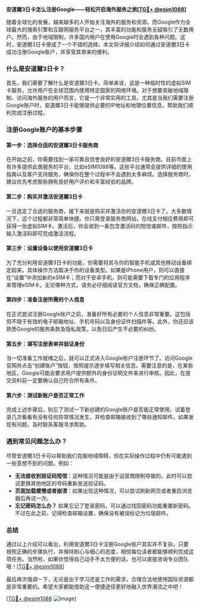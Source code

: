 **安道爾3日卡怎么注册Google——轻松开启海外服务之旅[[TG💪+ @esim1088](https://t.me/s/esim1088)]**

随着全球化的发展，越来越多的人开始关注海外的服务和资源。而Google作为全球最大的搜索引擎和互联网服务平台之一，其丰富的功能和服务无疑吸引了无数用户。然而，由于地域限制，许多国内用户在使用Google时会遇到各种问题。这时，安道爾3日卡便成了一个不错的选择。本文将详细介绍如何通过安道爾3日卡成功注册Google账户，并享受其带来的便利。

### 什么是安道爾3日卡？

首先，我们需要了解什么是安道爾3日卡。简单来说，这是一种临时性的虚拟SIM卡服务，允许用户在全球范围内使用特定国家的网络环境。对于想要突破地域限制、访问海外服务的用户而言，它是一个非常实用的工具。尤其是当我们需要注册Google账户时，安道爾3日卡能够提供必要的IP地址和地理位置信息，帮助我们顺利完成注册过程。

### 注册Google账户的基本步骤

#### 第一步：选择合适的安道爾3日卡服务商
在开始之前，你需要找到一家可靠且信誉良好的安道爾3日卡服务商。目前市面上有许多提供此类服务的平台，比如eSIM1088等。这些平台通常会提供详细的使用指南以及客户支持服务，确保你在整个过程中不会遇到太多麻烦。选择服务商时，建议优先考虑那些拥有良好用户评价和丰富经验的品牌。

#### 第二步：购买并激活安道爾3日卡
一旦选定了合适的服务商，接下来就是购买并激活你的安道爾3日卡了。大多数情况下，这个过程都非常简单快捷。你只需登录服务商网站，在线支付相应费用即可获得一张虚拟SIM卡。激活后，你会收到一条包含激活码的短信或邮件，按照指示输入激活码即可完成激活流程。

#### 第三步：设置设备以使用安道爾3日卡
为了充分利用安道爾3日卡的功能，你需要将其与你的智能手机或其他移动设备绑定起来。具体操作方法取决于你的设备类型。如果是iPhone用户，则可以直接在“设置”中添加新的eSIM卡；而对于安卓手机，则可能需要下载专门的应用程序来管理eSIM卡。无论哪种方式，请务必仔细阅读官方文档，确保正确配置。

#### 第四步：准备注册所需的个人信息
在正式尝试注册Google账户之前，准备好所有必要的个人信息非常重要。这包括但不限于有效的电子邮箱地址、手机号码以及身份证件扫描件等。此外，你还应该熟悉Google的服务条款及隐私政策，以免日后产生不必要的纠纷。

#### 第五步：填写注册表单并验证身份
当一切准备工作就绪之后，就可以正式进入Google账户注册环节了。访问Google官网并点击“创建账户”按钮，按照提示逐步填写相关信息。需要注意的是，在某些地区，Google可能会要求用户提供额外的身份证明文件来进行审核。因此，在提交资料前一定要确认自己符合所有条件。

#### 第六步：测试新账户是否正常工作
完成上述步骤后，别忘了测试一下新创建的Google账户是否能正常使用。试着登录几次看看有没有任何异常情况发生，并检查邮箱接收到了哪些通知邮件。如果发现有问题，及时联系客服寻求帮助。

### 遇到常见问题怎么办？

尽管安道爾3日卡可以帮助我们克服地域障碍，但在实际操作过程中仍有可能遇到一些意想不到的问题。例如：

- **无法接收到验证码短信**：这种情况可能是由于运营商限制导致的。此时可以尝试更换其他地区的号码重新发送验证码。
- **页面加载缓慢或者崩溃**：如果出现这种情况，可以尝试刷新网页或者重启浏览器后再试一次。
- **忘记密码怎么办？** 如果忘记了登录密码，可以通过找回密码功能重置新密码。不过在此之前，记得检查邮箱设置，确保没有被误标记为垃圾邮件。

### 总结

通过以上介绍可以看出，利用安道爾3日卡注册Google账户其实并不复杂。只要按照正确的步骤执行，并保持耐心与细心的态度，相信每位读者都能够顺利完成这项任务。当然啦，如果你觉得自己动手不太方便的话，也可以直接咨询专业团队哦！[[TG💪+ @esim1088](https://t.me/s/esim1088)]

最后再次强调一下，无论是出于学习还是工作的需求，合理合法地使用国际资源都是非常重要的。希望大家都能借助这一便捷途径更好地融入世界潮流之中吧！

[[TG💪+ @esim1088](https://t.me/s/esim1088) ![Image](https://i.postimg.cc/4NQfJmqS/Snipaste-2025-05-13-00-14-12.png)]